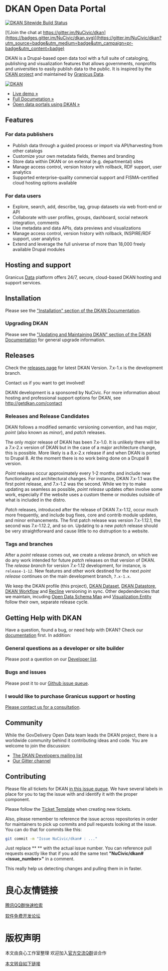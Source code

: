 # DKAN Open Data Portal

[![DKAN Sitewide Build Status](https://circleci.com/gh/NuCivic/dkan.svg?style=svg)](https://circleci.com/gh/NuCivic/dkan)

[![Join the chat at https://gitter.im/NuCivic/dkan](https://badges.gitter.im/NuCivic/dkan.svg)](https://gitter.im/NuCivic/dkan?utm_source=badge&utm_medium=badge&utm_campaign=pr-badge&utm_content=badge)

DKAN is a Drupal-based open data tool with a full suite of cataloging, publishing and visualization features that allows governments, nonprofits and universities to easily publish data to the public. It is inspired by the [CKAN project](http://u.720life.cn/g/54145d0471d91890860f7f8463c030469b56a6ef429559c191dc550c7218d04a) and maintained by [Granicus Data](http://u.720life.cn/g/d713e877fd67331805f94d7bd8107db6b815ae34c58c2243fe8d9339dcf10a0b).

[![DKAN](docs/images/dkan-front-page.png)](http://getdkan.com)

*  [ Live demo » ](http://u.720life.cn/g/8b29d4fa2c55b85eb78e49956039497dc6b54df59e09b7c3325cf5ef7d06f7db)
*  [ Full Documetation » ](http://u.720life.cn/g/d971e5728b372e907b89d3258452a41e66ec7feaca98a52097028bbdbb165390)
*  [ Open data portals using DKAN » ](http://u.720life.cn/g/54145d0471d91890860f7f8463c030467d7de3bf2709c2b7d4b4687cd6177486b8b0373be24f7a6b548d669c0e30c0a8)

## Features

### For data publishers

*   Publish data through a guided process or import via API/harvesting from other catalogs
*   Customize your own metadata fields, themes and branding
*   Store data within DKAN or on external (e.g. departmental) sites
*   Manage access control, version history with rollback, RDF support, user analytics
*   Supported enterprise-quality commercial support and FISMA-certified cloud hosting options available

### For data users

*   Explore, search, add, describe, tag, group datasets via web front-end or API
*   Collaborate with user profiles, groups, dashboard, social network integration, comments
*   Use metadata and data APIs, data previews and visualizations
*   Manage access control, version history with rollback, INSPIRE/RDF support, user analytics
*   Extend and leverage the full universe of more than 18,000 freely available Drupal modules

## Hosting and support

Granicus [Data](http://u.720life.cn/g/d713e877fd67331805f94d7bd8107db6bbd048a24c45ac3d7bf68208c01af481) platform offers 24/7, secure, cloud-based DKAN hosting and support services.

## Installation

Please see the ["Installation" section of the DKAN Documentation](http://u.720life.cn/g/d971e5728b372e907b89d3258452a41e6a8656ad1544c84d192f96bf0e9cc62af506eef3b56e1d448726d5fe286707251d107b5d635ba577b4c72e6a52dc4780).

### Upgrading DKAN

Please see the ["Updating and Maintaining DKAN" section of the DKAN Documentation](http://u.720life.cn/g/d971e5728b372e907b89d3258452a41e6a8656ad1544c84d192f96bf0e9cc62ab3a6a7afe23f40a5c6a9c0f1bcbd627ace7ea66a88a7864832c37b8f1cb8e996) for general upgrade information.

## Releases

Check the [releases page](http://u.720life.cn/g/54145d0471d91890860f7f8463c030461055a1aa7687c38435111feee303401114c1d0b4797ca96cf1fea0442ce0f294) for latest DKAN Version. 7.x-1.x is the development branch.

Contact us if you want to get involved!

DKAN development is a sponsored by NuCivic. For more information about hosting and professional support options for DKAN, see http://getdkan.com/contact

### Releases and Release Candidates

DKAN follows a modified semantic versioning convention, and has _major_, _point_ (also known as _minor_), and _patch_ releases.

The only _major_ release of DKAN has been 7.x-1.0. It is unlikely there will be a 7.x-2.x version of DKAN but in the case of a major architecture change, this is possible. More likely is a 8.x-2.x release if and when DKAN is ported to Drupal 8. At the moment there is no work being done on a Drupal 8 version.

_Point_ releases occur approximately every 1-2 months and include new functionality and architectural changes. For instance, DKAN 7.x-1.1 was the first point release, and 7.x-1.2 was the second. While we try to make updating as seamless as possible, _point release_ updates often involve some work, especially if the website uses a custom theme or modules outside of what is included in the distro.

_Patch_ releases, introduced after the release of DKAN 7.x-1.12, occur much more frequently, and include bug fixes, core and contrib module updates, and minor enhancements. The first patch release was version 7.x-1.12.1, the second was 7.x-1.12.2, and so on. Updating to a new _patch_ release should be very straightforward and cause little to no distruption to a website.

### Tags and branches

After a _point_ release comes out, we create a _release branch_, on which we do any work intended for future _patch_ releases on that version of DKAN. The _release branch_ for version 7.x-1.12 development, for instance, is `release-1-12`. New features and other work destined for the next _point release_ continues on the main development branch, `7.x-1.x`.

We keep the DKAN profile (this project), [DKAN Dataset](http://u.720life.cn/g/54145d0471d91890860f7f8463c03046c1470989727f3d09ae5b798138bcd3cf67eb4d52cc41ec4b65b6e8c5d35e59a6), [DKAN Datastore](http://u.720life.cn/g/54145d0471d91890860f7f8463c03046c1470989727f3d09ae5b798138bcd3cf4c1ea3836368c148093e74189e430b82), [DKAN Workflow](http://u.720life.cn/g/54145d0471d91890860f7f8463c03046c1470989727f3d09ae5b798138bcd3cf5fcdeca037d80ebd5139dc0a7edc8ee4) and [Recline](http://u.720life.cn/g/54145d0471d91890860f7f8463c03046352e99bdfd2bd51c8a62bf4f3d162f638c7562174b2a4edd34ec6e2ce1d0b56f) versioning in sync. Other depdendencies that we maintain, incuding [Open Data Schema Map](http://u.720life.cn/g/54145d0471d91890860f7f8463c03046a05ae1619b9c7c090ad8ffa9803b1946a529e5bfa93966530cb07831965d4c27) and [Visualization Entity](https://github.com/NuCivic/visualization_entity) follow their own, separate release cycle.

## Getting Help with DKAN

Have a question, found a bug, or need help with DKAN? Check our [documentation](http://u.720life.cn/g/d971e5728b372e907b89d3258452a41eef05085e1b1b87e9c32523c0539383be) first. In addition:

### General questions as a developer or site builder

Please post a question on our [Developer list](http://u.720life.cn/g/941693b557d072bb769494a6a61fcd979ee9fee4d4fd0c2a6b8a30bc68eade210099b30cf054306f89436706b1e2f8ad39d62c90969a78664a3e658dc9632458).

### Bugs and issues

Please post it to our [Github issue queue](http://u.720life.cn/g/54145d0471d91890860f7f8463c03046119840351a9f9fb8d74964da198cee92242c33398735188178514039ab98f9b8).

### I would like to purchase Granicus support or hosting

[Please contact us for a consultation](http://u.720life.cn/g/29ddf9fdc2d2dd163784799ccc1ef143980f44f2dbb2c812313a296d66327c79).

## Community

While the GovDelivery Open Data team leads the DKAN project, there is a worldwide community behind it contributing ideas and code. You are welcome to join the discussion:

* [The DKAN Developers mailing list](http://u.720life.cn/g/941693b557d072bb769494a6a61fcd979ee9fee4d4fd0c2a6b8a30bc68eade210099b30cf054306f89436706b1e2f8ad39d62c90969a78664a3e658dc9632458)
* [Our Gitter channel](http://u.720life.cn/g/11e95d0ed8d2826912e12fe1dc3f34215b85c69305b19af954152bd1b2ab92f1)

## Contributing

Please file all tickets for DKAN [in this issue queue](http://u.720life.cn/g/54145d0471d91890860f7f8463c030461055a1aa7687c38435111feee30340115247ab05e88dcfadc57064a7a9d30869). We have several labels in place for you to tag the issue with and identify it with the proper component.

Please follow the [Ticket Template](http://u.720life.cn/g/54145d0471d91890860f7f8463c030461055a1aa7687c38435111feee3034011411998ca6e1940d3901099de27ff0bb909f1e0cf6b76f9f75fd3967d086387a40408c176d8397f4e78b10104172dc435b004d5cc0f543397362373a6ba63a442) when creating new tickets.

Also, please remember to reference the issue across repositories in order for maintainers to pick up commits and pull requests looking at the issue. You can do that for commits like this:

```bash
git commit -m "Issue NuCivic/dkan# : ..."
```

Just replace ** ** with the actual issue number. You can reference pull requests exactly like that if you add the same text **"NuCivic/dkan#&lt;issue_number&gt;"** in a comment. 

This really help us detecting changes and pulling them in in faster.



 # 良心友情链接

[腾讯QQ群快速检索](http://u.720life.cn/s/8cf73f7c)

[软件免费开发论坛](http://u.720life.cn/s/bbb01dc0)

# 版权声明 

本文由良心工作室整理 欢迎加入[官方交流Q群](https://u.720life.cn/s/f2316816)谈合作

[本文转自如下链接](http://u.720life.cn/g/2e71d0f0a5c601172267ba20d3a43c6ee4a01ee901616670f69709afb4d5820b4b519d8f58c0861e66682eca20150f1f6d35f82d9024eb8f5acb1aeb2677561b)